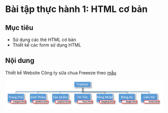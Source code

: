 # Bài tập thực hành 1: HTML cơ bản

## Mục tiêu
- Sử dụng các thẻ HTML cơ bản
- Thiết kế các form sử dụng HTML

## Nội dung
Thiết kế Website Công ty sữa chua Freeeze theo [mẫu](figures/)

<img src="figures/sitemap.png">

